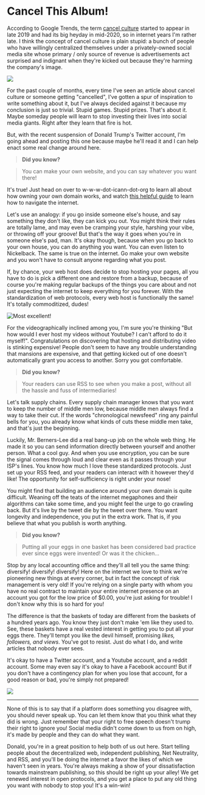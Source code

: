 Cancel This Album!
==================

According to Google Trends, the term [cancel culture](https://trends.google.com/trends/explore?date=today%205-y&geo=US&q=cancel%20culture) started to appear in late 2019 and had its big heyday in mid-2020, so in internet years I'm rather late. I think the concept of cancel culture is plain stupid: a bunch of people who have willingly centralized themselves under a privately-owned social media site whose primary / only source of revenue is advertisements act surprised and indignant when they're kicked out because they're harming the company's image.

![](https://voussoir-net.s3-us-west-1.amazonaws.com/writing/cancel_this_album/pikachu.jpg)

For the past couple of months, every time I've seen an article about cancel culture or someone getting "cancelled", I've gotten a spur of inspiration to write something about it, but I've always decided against it because my conclusion is just so trivial. Stupid games. Stupid prizes. That's about it. Maybe someday people will learn to stop investing their lives into social media giants. Right after they learn that fire is hot.

But, with the recent suspension of Donald Trump's Twitter account, I'm going ahead and posting this one because maybe he'll read it and I can help enact some real change around here.

> **Did you know?**

> You can make your own website, and you can say whatever you want there!

It's true! Just head on over to w-w-w-dot-icann-dot-org to learn all about how owning your own domain works, and watch [this helpful guide](https://www.youtube.com/watch?v=mfMrVKnGzwg "All Right Here at Your Fingertips! (1997)") to learn how to navigate the internet.

Let's use an analogy: if you go inside someone else's house, and say something they don't like, they can kick you out. You might think their rules are totally lame, and may even be cramping your style,  harshing your vibe, or throwing off your groove! But that's the way it goes when you're in someone else's pad, man. It's okay though, because when you go back to your own house, you can do anything you want. You can even listen to Nickelback. The same is true on the internet. Go make your own website and you won't have to consult anyone regarding what you post.

If, by chance, your web host does decide to stop hosting your pages, all you have to do is pick a different one and restore from a backup, because of course you're making regular backups of the things you care about and not just expecting the internet to keep everything for you forever. With the standardization of web protocols, every web host is functionally the same! It's totally commoditized, dudes!

![](https://voussoir-net.s3-us-west-1.amazonaws.com/writing/cancel_this_album/guitar.jpg "Most excellent!")

For the videographically inclined among you, I'm sure you're thinking "But how would I ever host my videos without Youtube? I can't afford to do it myself!". Congratulations on discovering that hosting and distributing video is stinking expensive! People don't seem to have any trouble understanding that mansions are expensive, and that getting kicked out of one doesn't automatically grant you access to another. Sorry you got comfortable.

> **Did you know?**

> Your readers can use RSS to see when you make a post, without all the hassle and fuss of intermediaries!

Let's talk supply chains. Every supply chain manager knows that you want to keep the number of middle men low, because middle men always find a way to take their cut. If the words "chronological newsfeed" ring any painful bells for you, you already know what kinds of cuts these middle men take, and that's just the beginning.

Luckily, Mr. Berners-Lee did a real bang-up job on the whole web thing. He made it so you can send information directly between yourself and another person. What a cool guy. And when you use encryption, you can be sure the signal comes through loud and clear even as it passes through your ISP's lines. You know how much I love these standardized protocols. Just set up your RSS feed, and your readers can interact with it however they'd like! The opportunity for self-sufficiency is right under your nose!

You might find that building an audience around your own domain is quite difficult. Weaning off the teats of the internet megaphones and their algorithms can take some time, and you might feel the urge to go crawling back. But it's live by the tweet die by the tweet over there. You want longevity and independence, you put in the extra work. That is, if you believe that what you publish is worth anything.

> **Did you know?**

> Putting all your eggs in one basket has been considered bad practice ever since eggs were invented! Or was it the chicken...

Stop by any local accounting office and they'll all tell you the same thing: diversify! diversify! diversify! Here on the internet we love to think we're pioneering new things at every corner, but in fact the concept of risk management is very old! If you're relying on a single party with whom you have no real contract to maintain your entire internet presence on an account you got for the low price of $0.00, you're just asking for trouble! I don't know why this is so hard for you!

The difference is that the baskets of today are different from the baskets of a hundred years ago. You know they just don't make 'em like they used to. See, these baskets have a real vested interest in getting you to put all your eggs there. They'll tempt you like the devil himself, promising *likes, followers, and views*. You've got to resist. Just do what I do, and write articles that nobody ever sees.

It's okay to have a Twitter account, and a Youtube account, and a reddit account. Some may even say it's okay to have a Facebook account! But if you don't have a contingency plan for when you lose that account, for a good reason or bad, you're simply not prepared!

![](https://voussoir-net.s3-us-west-1.amazonaws.com/writing/cancel_this_album/stonks.jpg)

---

None of this is to say that if a platform does something you disagree with, you should never speak up. You can let them know that you think what they did is wrong. Just remember that your right to free speech doesn't trump their right to ignore you! Social media didn't come down to us from on high, it's made by people and they can do what they want.

Donald, you're in a great position to help both of us out here. Start telling people about the decentralized web, independent publishing, Net Neutrality, and RSS, and you'll be doing the internet a favor the likes of which we haven't seen in years. You're always making a show of your dissatisfaction towards mainstream publishing, so this should be right up your alley! We get renewed interest in open protocols, and you get a place to put any old thing you want with nobody to stop you! It's a win-win!
